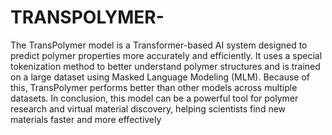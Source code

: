 # TRANSPOLYMER-

The TransPolymer model is a Transformer-based AI system designed to predict polymer properties more accurately and efficiently. It uses a special tokenization method to better understand polymer structures and is trained on a large dataset using Masked Language Modeling (MLM). Because of this, TransPolymer performs better than other models across multiple datasets.
In conclusion, this model can be a powerful tool for polymer research and virtual material discovery, helping scientists find new materials faster and more effectively
